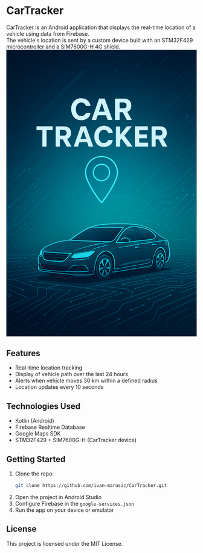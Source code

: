 # CarTracker

CarTracker is an Android application that displays the real-time location of a vehicle using data from Firebase.  
The vehicle's location is sent by a custom device built with an STM32F429 microcontroller and a SIM7600G-H 4G shield.
   	      ![App_Image](app/src/main/res/drawable/cartracker_background.jpeg)

## Features

- Real-time location tracking
- Display of vehicle path over the last 24 hours
- Alerts when vehicle moves 30 km within a defined radius
- Location updates every 10 seconds

## Technologies Used

- Kotlin (Android)
- Firebase Realtime Database
- Google Maps SDK
- STM32F429 + SIM7600G-H (CarTracker device)

## Getting Started

1. Clone the repo:
   ```bash
   git clone https://github.com/ivan-marusic/CarTracker.git
   ```
2. Open the project in Android Studio
3. Configure Firebase in the `google-services.json`
4. Run the app on your device or emulator

## License

This project is licensed under the MIT License.
